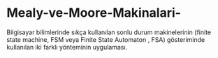 # Mealy-ve-Moore-Makinalari-
Bilgisayar bilimlerinde sıkça kullanılan sonlu durum makinelerinin (finite state machine, FSM veya Finite State Automaton , FSA) gösteriminde kullanılan iki farklı yönteminin uygulaması.
